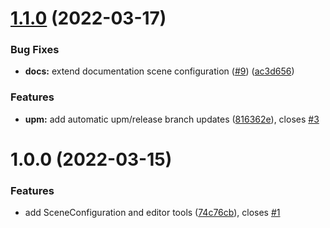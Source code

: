 # [1.1.0](https://github.com/BeardedPlatypus/unity-multiple-scene-manager/compare/v1.0.0...v1.1.0) (2022-03-17)


### Bug Fixes

* **docs:** extend documentation scene configuration ([#9](https://github.com/BeardedPlatypus/unity-multiple-scene-manager/issues/9)) ([ac3d656](https://github.com/BeardedPlatypus/unity-multiple-scene-manager/commit/ac3d656cb9a170a61fca9ccb865597940ae978eb))


### Features

* **upm:** add automatic upm/release branch updates ([816362e](https://github.com/BeardedPlatypus/unity-multiple-scene-manager/commit/816362e39e8dc1c87939e8b88b67c06104b7e81a)), closes [#3](https://github.com/BeardedPlatypus/unity-multiple-scene-manager/issues/3)

# 1.0.0 (2022-03-15)


### Features

* add SceneConfiguration and editor tools ([74c76cb](https://github.com/BeardedPlatypus/unity-multiple-scene-manager/commit/74c76cb86754a9f596a684de192afc392824c834)), closes [#1](https://github.com/BeardedPlatypus/unity-multiple-scene-manager/issues/1)
